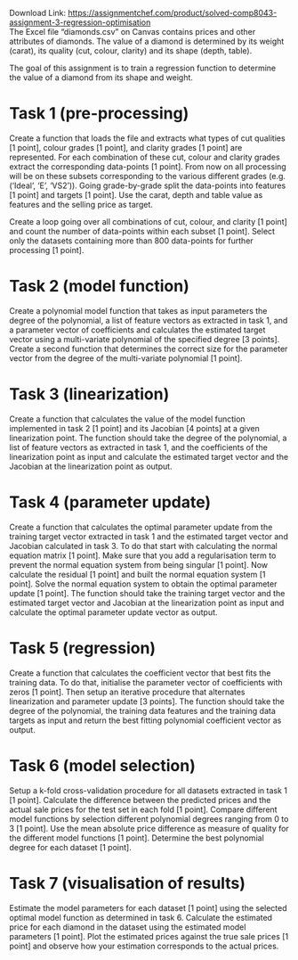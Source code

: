 Download Link: https://assignmentchef.com/product/solved-comp8043-assignment-3-regression-optimisation
<br>
The Excel file “diamonds.csv” on Canvas contains prices and other attributes of diamonds. The value of a diamond is determined by its weight (carat), its quality (cut, colour, clarity) and its shape (depth, table).

The goal of this assignment is to train a regression function to determine the value of a diamond from its shape and weight.

<h1>Task 1 (pre-processing)</h1>




Create a function that loads the file and extracts what types of cut qualities [1 point], colour grades [1 point], and clarity grades [1 point] are represented. For each combination of these cut, colour and clarity grades extract the corresponding data-points [1 point]. From now on all processing will be on these subsets corresponding to the various different grades (e.g. (‘Ideal’, ‘E’, ‘VS2’)). Going grade-by-grade split the data-points into features [1 point] and targets [1 point]. Use the carat, depth and table value as features and the selling price as target.

Create a loop going over all combinations of cut, colour, and clarity [1 point] and count the number of data-points within each subset [1 point]. Select only the datasets containing more than 800 data-points for further processing [1 point].

<h1>Task 2 (model function)</h1>

Create a polynomial model function that takes as input parameters the degree of the polynomial, a list of feature vectors as extracted in task 1, and a parameter vector of coefficients and calculates the estimated target vector using a multi-variate polynomial of the specified degree [3 points]. Create a second function that determines the correct size for the parameter vector from the degree of the multi-variate polynomial [1 point].

<h1>Task 3 (linearization)</h1>

Create a function that calculates the value of the model function implemented in task 2 [1 point] and its Jacobian [4 points] at a given linearization point. The function should take the degree of the polynomial, a list of feature vectors as extracted in task 1, and the coefficients of the linearization point as input and calculate the estimated target vector and the Jacobian at the linearization point as output.

<h1>Task 4 (parameter update)</h1>

Create a function that calculates the optimal parameter update from the training target vector extracted in task 1 and the estimated target vector and Jacobian calculated in task 3. To do that start with calculating the normal equation matrix [1 point]. Make sure that you add a regularisation term to prevent the normal equation system from being singular [1 point]. Now calculate the residual [1 point] and built the normal equation system [1 point]. Solve the normal equation system to obtain the optimal parameter update [1 point]. The function should take the training target vector and the estimated target vector and Jacobian at the linearization point as input and calculate the optimal parameter update vector as output.

<h1>Task 5 (regression)</h1>

Create a function that calculates the coefficient vector that best fits the training data. To do that, initialise the parameter vector of coefficients with zeros [1 point]. Then setup an iterative procedure that alternates linearization and parameter update [3 points]. The function should take the degree of the polynomial, the training data features and the training data targets as input and return the best fitting polynomial coefficient vector as output.

<h1>Task 6 (model selection)</h1>

Setup a k-fold cross-validation procedure for all datasets extracted in task 1 [1 point]. Calculate the difference between the predicted prices and the actual sale prices for the test set in each fold [1 point]. Compare different model functions by selection different polynomial degrees ranging from 0 to 3 [1 point]. Use the mean absolute price difference as measure of quality for the different model functions [1 point]. Determine the best polynomial degree for each dataset [1 point].

<h1>Task 7 (visualisation of results)</h1>




Estimate the model parameters for each dataset [1 point] using the selected optimal model function as determined in task 6. Calculate the estimated price for each diamond in the dataset using the estimated model parameters [1 point]. Plot the estimated prices against the true sale prices [1 point] and observe how your estimation corresponds to the actual prices.